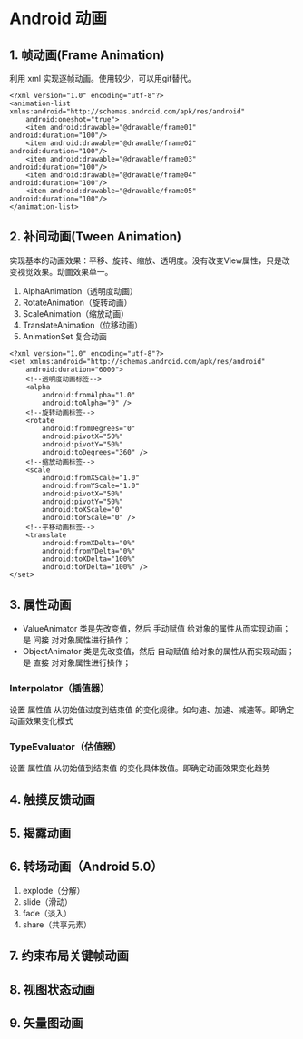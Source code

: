 # Android 动画

## 1. 帧动画(Frame Animation)

利用 xml 实现逐帧动画。使用较少，可以用gif替代。

```
<?xml version="1.0" encoding="utf-8"?>
<animation-list xmlns:android="http://schemas.android.com/apk/res/android"
    android:oneshot="true">
    <item android:drawable="@drawable/frame01" android:duration="100"/>
    <item android:drawable="@drawable/frame02" android:duration="100"/>
    <item android:drawable="@drawable/frame03" android:duration="100"/>
    <item android:drawable="@drawable/frame04" android:duration="100"/>
    <item android:drawable="@drawable/frame05" android:duration="100"/>
</animation-list>
```

## 2. 补间动画(Tween Animation)

实现基本的动画效果：平移、旋转、缩放、透明度。没有改变View属性，只是改变视觉效果。动画效果单一。

1. AlphaAnimation（透明度动画）
2. RotateAnimation（旋转动画）
3. ScaleAnimation（缩放动画）
4. TranslateAnimation（位移动画）
5. AnimationSet 复合动画

```
<?xml version="1.0" encoding="utf-8"?>
<set xmlns:android="http://schemas.android.com/apk/res/android"
    android:duration="6000">
    <!--透明度动画标签-->
    <alpha
        android:fromAlpha="1.0"
        android:toAlpha="0" />
    <!--旋转动画标签-->
    <rotate
        android:fromDegrees="0"
        android:pivotX="50%"
        android:pivotY="50%"
        android:toDegrees="360" />
    <!--缩放动画标签-->
    <scale
        android:fromXScale="1.0"
        android:fromYScale="1.0"
        android:pivotX="50%"
        android:pivotY="50%"
        android:toXScale="0"
        android:toYScale="0" />
    <!--平移动画标签-->
    <translate
        android:fromXDelta="0%"
        android:fromYDelta="0%"
        android:toXDelta="100%"
        android:toYDelta="100%" />
</set>
```

## 3. 属性动画

* ValueAnimator 类是先改变值，然后 手动赋值 给对象的属性从而实现动画；是 间接 对对象属性进行操作；
* ObjectAnimator 类是先改变值，然后 自动赋值 给对象的属性从而实现动画；是 直接 对对象属性进行操作；

### Interpolator（插值器）

设置 属性值 从初始值过度到结束值 的变化规律。如匀速、加速、减速等。即确定动画效果变化模式

### TypeEvaluator（估值器）

设置 属性值 从初始值到结束值 的变化具体数值。即确定动画效果变化趋势

## 4. 触摸反馈动画

## 5. 揭露动画

## 6. 转场动画（Android 5.0）

1. explode（分解）
2. slide（滑动）
3. fade（淡入）
4. share（共享元素）

## 7. 约束布局关键帧动画

## 8. 视图状态动画

## 9. 矢量图动画
